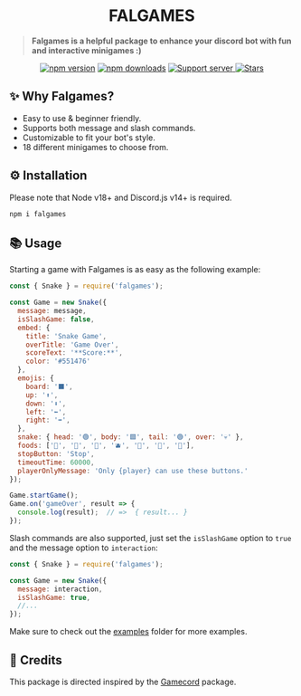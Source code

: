 <h1 align="center"> FALGAMES </h1>

> **Falgames is a helpful package to enhance your discord bot with fun and interactive minigames :)**

<p align="center">
    <a href="https://www.npmjs.com/package/falgames"><img src="https://img.shields.io/npm/v/falgames.svg?maxAge=3600" alt="npm version" /></a>
		<a href="https://www.npmjs.com/package/falgames"><img src="https://img.shields.io/npm/dt/falgames.svg?maxAge=3600" alt="npm downloads" /></a>
    <a title="Support server" href="https://discord.gg/8WrAtVYVKR">
        <img src="https://img.shields.io/discord/742332099788275732.svg?&logo=discord&logoColor=ffffff&color=7389D8&labelColor=6A7EC2&label=Support" alt="Support server">
    </a>
        <a title="Stars" href="https://github.com/falcao-g/falbot">
        <img src="https://img.shields.io/github/stars/falcao-g/Falgames" alt="Stars">
    </a>
</p>

## **✨ Why Falgames?**

- Easy to use & beginner friendly.
- Supports both message and slash commands.
- Customizable to fit your bot's style.
- 18 different minigames to choose from.

## **⚙️ Installation**

Please note that Node v18+ and Discord.js v14+ is required.

```bash
npm i falgames
```

## **📚 Usage**

Starting a game with Falgames is as easy as the following example:

```js
const { Snake } = require('falgames');

const Game = new Snake({
  message: message,
  isSlashGame: false,
  embed: {
    title: 'Snake Game',
    overTitle: 'Game Over',
    scoreText: '**Score:**',
    color: '#551476'
  },
  emojis: {
    board: '⬛',
    up: '⬆️', 
    down: '⬇️',
    left: '⬅️',
    right: '➡️',
  },
  snake: { head: '🟢', body: '🟩', tail: '🟢', over: '💀' },
  foods: ['🍎', '🍇', '🍊', '🫐', '🥕', '🥝', '🌽'],
  stopButton: 'Stop',
  timeoutTime: 60000,
  playerOnlyMessage: 'Only {player} can use these buttons.'
});

Game.startGame();
Game.on('gameOver', result => {
  console.log(result);  // =>  { result... }
});
```

Slash commands are also supported, just set the `isSlashGame` option to `true` and the message option to `interaction`:

```js
const { Snake } = require('falgames');

const Game = new Snake({
  message: interaction,
  isSlashGame: true,
  //...
});
```

Make sure to check out the [examples](examples) folder for more examples.

## **📜 Credits**

This package is directed inspired by the [Gamecord](https://www.npmjs.com/package/discord-gamecord) package.
